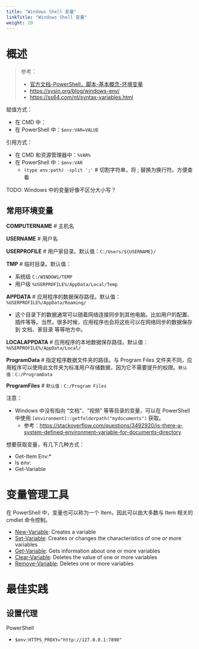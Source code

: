 ```yaml
---
title: "Windows Shell 变量"
linkTitle: "Windows Shell 变量"
weight: 20
---
```


# 概述
> 参考：
> - [官方文档-PowerShell，脚本-基本概念-环境变量](https://learn.microsoft.com/en-us/powershell/scripting/lang-spec/chapter-03?view=powershell-7.3#312-environment-variables)
> - https://sysin.org/blog/windows-env/
> - https://ss64.com/nt/syntax-variables.html

赋值方式：
- 在 CMD 中：
- 在 PowerShell 中：`$env:VAR=VALUE`

引用方式：
- 在 CMD 和资源管理器中：`%VAR%`
- 在 PowerShell 中：`$env:VAR`
	- `(type env:path) -split ';'` # 切割字符串，将 ; 替换为换行符。方便查看

TODO: Windows 中的变量好像不区分大小写？

## 常用环境变量

**COMPUTERNAME** # 主机名

**USERNAME** # 用户名

**USERPROFILE** # 用户家目录。默认值：`C:/Users/${USERNAME}/`

**TMP** # 临时目录。默认值：
- 系统级 `C:/WINDOWS/TEMP`
- 用户级 `%USERPROFILE%/AppData/Local/Temp`

**APPDATA** # 应用程序的数据保存路径。默认值：`%USERPROFILE%/AppData/Roaming/`
- 这个目录下的数据通常可以随着网络连接同步到其他电脑。比如用户的配置、插件等等。当然，很多时候，应用程序也会将这些可以在网络同步的数据保存到 文档、家目录 等等地方中。

**LOCALAPPDATA** # 应用程序的本地数据保存路径。默认值：`%USERPROFILE%/AppData/Local/`

**ProgramData** # 指定程序数据文件夹的路径。与 Program Files 文件夹不同，应用程序可以使用此文件夹为标准用户存储数据，因为它不需要提升的权限。`默认值：C:/ProgramData`

**ProgramFiles** # `默认值：C:/Program Files`

注意：
- Windows 中没有指向 “文档”、“视频” 等等目录的变量，可以在 PowerShell 中使用 `[environment]::getfolderpath("mydocuments")` 获取。
	- 参考：https://stackoverflow.com/questions/3492920/is-there-a-system-defined-environment-variable-for-documents-directory

想要获取变量，有几下几种方式：
- Get-Item Env:*
- ls env:
- Get-Variable

# 变量管理工具

在 PowerShell 中，变量也可以称为一个 Item，因此可以由大多数与 Item 相关的 cmdlet 命令控制。
-   [New-Variable](https://learn.microsoft.com/en-us/powershell/module/microsoft.powershell.utility/new-variable?view=powershell-7.3): Creates a variable
-   [Set-Variable](https://learn.microsoft.com/en-us/powershell/module/microsoft.powershell.utility/set-variable?view=powershell-7.3): Creates or changes the characteristics of one or more variables
-   [Get-Variable](https://learn.microsoft.com/en-us/powershell/module/microsoft.powershell.utility/get-variable?view=powershell-7.3): Gets information about one or more variables
-   [Clear-Variable](https://learn.microsoft.com/en-us/powershell/module/microsoft.powershell.utility/clear-variable?view=powershell-7.3): Deletes the value of one or more variables
-   [Remove-Variable](https://learn.microsoft.com/en-us/powershell/module/microsoft.powershell.utility/remove-variable?view=powershell-7.3): Deletes one or more variables

# 最佳实践

## 设置代理

PowerShell
- `$env:HTTPS_PROXY="http://127.0.0.1:7890"`
